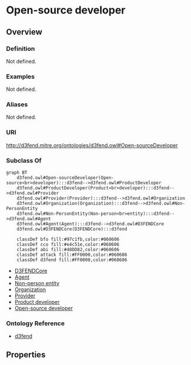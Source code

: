 # Open-source developer

## Overview

### Definition
Not defined.

### Examples
Not defined.

### Aliases
Not defined.

### URI
http://d3fend.mitre.org/ontologies/d3fend.owl#Open-sourceDeveloper

### Subclass Of
```mermaid
graph BT
    d3fend.owl#Open-sourceDeveloper(Open-source<br>developer):::d3fend-->d3fend.owl#ProductDeveloper
    d3fend.owl#ProductDeveloper(Product<br>developer):::d3fend-->d3fend.owl#Provider
    d3fend.owl#Provider(Provider):::d3fend-->d3fend.owl#Organization
    d3fend.owl#Organization(Organization):::d3fend-->d3fend.owl#Non-PersonEntity
    d3fend.owl#Non-PersonEntity(Non-person<br>entity):::d3fend-->d3fend.owl#Agent
    d3fend.owl#Agent(Agent):::d3fend-->d3fend.owl#D3FENDCore
    d3fend.owl#D3FENDCore(D3FENDCore):::d3fend
    
    classDef bfo fill:#97c1fb,color:#060606
    classDef cco fill:#e4c51e,color:#060606
    classDef abi fill:#48DD82,color:#060606
    classDef attack fill:#FF0000,color:#060606
    classDef d3fend fill:#FF0000,color:#060606
```

- [D3FENDCore](/docs/ontology/reference/model/D3FENDCore/D3FENDCore.md)
- [Agent](/docs/ontology/reference/model/D3FENDCore/Agent/Agent.md)
- [Non-person entity](/docs/ontology/reference/model/D3FENDCore/Agent/Non-person%20entity/Non-person%20entity.md)
- [Organization](/docs/ontology/reference/model/D3FENDCore/Agent/Non-person%20entity/Organization/Organization.md)
- [Provider](/docs/ontology/reference/model/D3FENDCore/Agent/Non-person%20entity/Organization/Provider/Provider.md)
- [Product developer](/docs/ontology/reference/model/D3FENDCore/Agent/Non-person%20entity/Organization/Provider/Product%20developer/Product%20developer.md)
- [Open-source developer](/docs/ontology/reference/model/D3FENDCore/Agent/Non-person%20entity/Organization/Provider/Product%20developer/Open-source%20developer/Open-source%20developer.md)


### Ontology Reference
- [d3fend](http://d3fend.mitre.org/ontologies/d3fend.owl#)

## Properties
